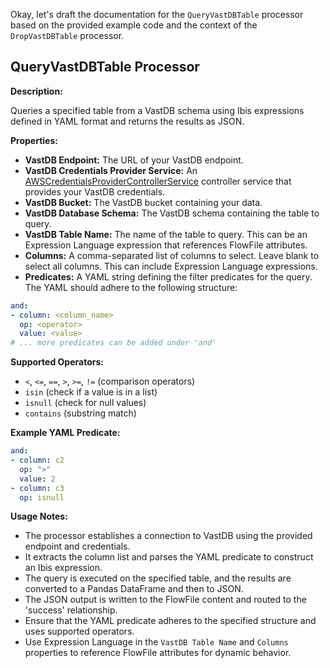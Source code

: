 Okay, let's draft the documentation for the `QueryVastDBTable` processor based on the provided example code and the context of the `DropVastDBTable` processor.

## QueryVastDBTable Processor

**Description:**

Queries a specified table from a VastDB schema using Ibis expressions defined in YAML format and returns the results as JSON.

**Properties:**

* **VastDB Endpoint:** The URL of your VastDB endpoint.
* **VastDB Credentials Provider Service:** An [AWSCredentialsProviderControllerService](https://nifi.apache.org/docs/nifi-docs/components/org.apache.nifi/nifi-aws-nar/2.0.0-M4/org.apache.nifi.processors.aws.credentials.provider.service.AWSCredentialsProviderControllerService/index.html) controller service that provides your VastDB credentials.
* **VastDB Bucket:** The VastDB bucket containing your data.
* **VastDB Database Schema:** The VastDB schema containing the table to query.
* **VastDB Table Name:** The name of the table to query. This can be an Expression Language expression that references FlowFile attributes.
* **Columns:** A comma-separated list of columns to select. Leave blank to select all columns. This can include Expression Language expressions.
* **Predicates:** A YAML string defining the filter predicates for the query. The YAML should adhere to the following structure:

```yaml
and:
- column: <column_name>
  op: <operator> 
  value: <value>
# ... more predicates can be added under 'and'
```

**Supported Operators:**

* `<`, `<=`, `==`, `>`, `>=`, `!=` (comparison operators)
* `isin` (check if a value is in a list)
* `isnull` (check for null values)
* `contains` (substring match)

**Example YAML Predicate:**

```yaml
and:
- column: c2
  op: ">"
  value: 2
- column: c3
  op: isnull
```

**Usage Notes:**

* The processor establishes a connection to VastDB using the provided endpoint and credentials.
* It extracts the column list and parses the YAML predicate to construct an Ibis expression.
* The query is executed on the specified table, and the results are converted to a Pandas DataFrame and then to JSON.
* The JSON output is written to the FlowFile content and routed to the 'success' relationship.
* Ensure that the YAML predicate adheres to the specified structure and uses supported operators.
* Use Expression Language in the `VastDB Table Name` and `Columns` properties to reference FlowFile attributes for dynamic behavior.